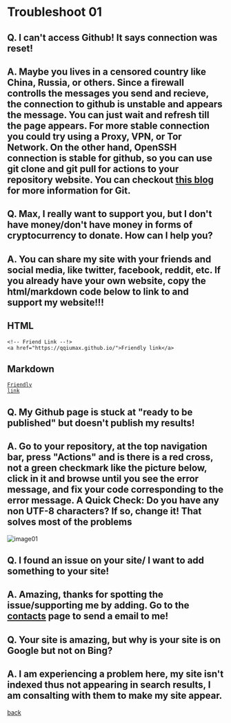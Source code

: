 # Troubleshoot 01
## Q. I can't access Github! It says connection was reset!
## A. Maybe you lives in a censored country like China, Russia, or others. Since a firewall controlls the messages you send and recieve, the connection to github is unstable and appears the message. You can just wait and refresh till the page appears. For more stable connection you could try using a Proxy, VPN, or Tor Network. On the other hand, OpenSSH connection is stable for github, so you can use git clone and git pull for actions to your repository website. You can checkout [this blog](https://qqiumax.github.io/blog/controlling-using-git/) for more information for Git.

## Q. Max, I really want to support you, but I don't have money/don't have money in forms of cryptocurrency to donate. How can I help you?
## A. You can share my site with your friends and social media, like twitter, facebook, reddit, etc. If you already have your own website, copy the html/markdown code below to link to and support my website!!! 

## HTML
    <!-- Friend Link --!>
    <a href="https://qqiumax.github.io/">Friendly link</a>

## Markdown
<code>[Friendly link](https://qqiumax.github.io/)</code>

## Q. My Github page is stuck at "ready to be published" but doesn't publish my results!
## A. Go to your repository, at the top navigation bar, press "Actions" and is there is a red cross, not a green checkmark like the picture below, click in it and browse until you see the error message, and fix your code corresponding to the error message. **A Quick Check: Do you have any non UTF-8 characters? If so, change it! That solves most of the problems**
![image01](https://qqiumax.github.io/blog/troubleshoot1/trouble01.png)

## Q. I found an issue on your site/ I want to add something to your site!
## A. Amazing, thanks for spotting the issue/supporting me by adding. Go to the [contacts](https://qqiumax.github.io/contact/) page to send a email to me!

## Q. Your site is amazing, but why is your site is on Google but not on Bing?
## A. I am experiencing a problem here, my site isn't indexed thus not appearing in search results, I am consalting with them to make my site appear.

[back](https://qqiumax.github.io/blog/)
